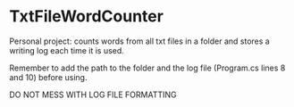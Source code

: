 # TxtFileWordCounter



Personal project: counts words from all txt files in a folder and stores a writing log each time it is used.

Remember to add the path to the folder and the log file (Program.cs lines 8 and 10) before using.

DO NOT MESS WITH LOG FILE FORMATTING